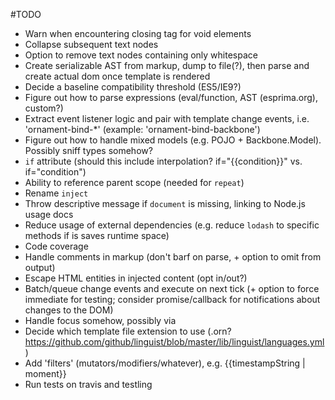 #TODO
* Warn when encountering closing tag for void elements
* Collapse subsequent text nodes
* Option to remove text nodes containing only whitespace
* Create serializable AST from markup, dump to file(?), then parse and create actual dom once template is rendered
* Decide a baseline compatibility threshold (ES5/IE9?)
* Figure out how to parse expressions (eval/function, AST (esprima.org), custom?)
* Extract event listener logic and pair with template change events, i.e. 'ornament-bind-*' (example: 'ornament-bind-backbone')
* Figure out how to handle mixed models (e.g. POJO + Backbone.Model). Possibly sniff types somehow?
* `if` attribute (should this include interpolation? if="{{condition}}" vs. if="condition")
* Ability to reference parent scope (needed for `repeat`)
* Rename `inject`
* Throw descriptive message if `document` is missing, linking to Node.js usage docs
* Reduce usage of external dependencies (e.g. reduce `lodash` to specific methods if is saves runtime space)
* Code coverage
* Handle comments in markup (don't barf on parse, + option to omit from output)
* Escape HTML entities in injected content (opt in/out?)
* Batch/queue change events and execute on next tick (+ option to force immediate for testing; consider promise/callback for notifications about changes to the DOM)
* Handle focus somehow, possibly via <div focus="message.length === 0">
* Decide which template file extension to use (.orn? https://github.com/github/linguist/blob/master/lib/linguist/languages.yml)
* Add 'filters' (mutators/modifiers/whatever), e.g. {{timestampString | moment}}
* Run tests on travis and testling
